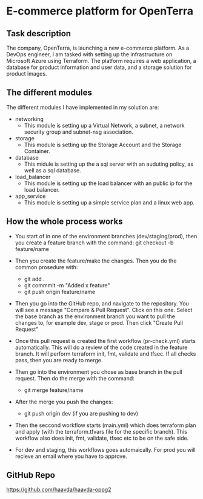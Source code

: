 # E-commerce platform for OpenTerra

## Task description
The company, OpenTerra, is launching a new e-commerce platform. As a DevOps engineer, I am tasked with setting up the infrastructure on Microsoft Azure using Terraform. The platform requires a web application, a database for product information and user data, and a storage solution for product images.

## The different modules
The different modules I have implemented in my solution are:
- networking
    - This module is setting up a Virtual Network, a subnet, a network security group and subnet-nsg association. 
- storage
    - This module is setting up the Storage Account and the Storage Container. 
- database
    - This midule is setting up the a sql server with an auduting policy, as well as a sql database. 
- load_balancer
    - This module is setting up the load balancer with an public ip for the load balancer. 
- app_service
    - This module is setting up a simple service plan and a linux web app. 

## How the whole process works
- You start of in one of the environment branches (dev/staging/prod), then you create a feature branch with the command: git checkout -b feature/name
- Then you create the feature/make the changes. Then you do the common prosedure with:
    - git add .
    - git commmit -m "Added x feature"
    - git push origin feature/name

- Then you go into the GitHub repo, and navigate to the repository. You will see a message "Compare & Pull Request". Click on this one. Select the base branch as the environment branch you want to pull the changes to, for example dev, stage or prod. Then click "Create Pull Request"

- Once this pull request is created the first workflow (pr-check.yml) starts automatically. This will do a review of the code created in the feature branch. It will perform terraform init, fmt, validate and tfsec. If all checks pass, then you are ready to merge. 

- Then go into the environment you chose as base branch in the pull request. Then do the merge with the command:
    - git merge feature/name

- After the merge you push the changes:
    - git push origin dev (if you are pushing to dev)

- Then the seccond workflow starts (main.yml) which does terraform plan and apply (with the terraform.tfvars file for the specific branch). This workflow also does init, fmt, validate, tfsec etc to be on the safe side. 

- For dev and staging, this workflows goes automaically. For prod you will recieve an email where you have to approve. 

## GitHub Repo
https://github.com/haavda/haavda-oppg2


